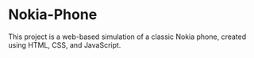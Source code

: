 # Nokia-Phone

This project is a web-based simulation of a classic Nokia phone, created using HTML, CSS, and JavaScript.
